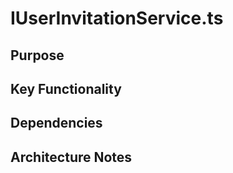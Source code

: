 # IUserInvitationService.ts

## Purpose

## Key Functionality

## Dependencies

## Architecture Notes

